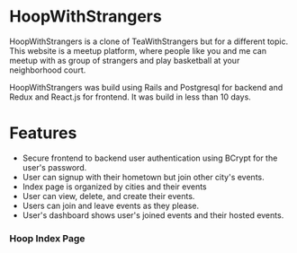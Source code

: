 # HoopWithStrangers

HoopWithStrangers is a clone of TeaWithStrangers but for a different topic. This website is a meetup platform, where people like you and me can meetup with as group of strangers and play basketball at your neighborhood court.

HoopWithStrangers was build using Rails and Postgresql for backend and Redux and React.js for frontend. It was build in less than 10 days.

# Features
+ Secure frontend to backend user authentication using BCrypt for the user's password.
+ User can signup with their hometown but join other city's events.
+ Index page is organized by cities and their events 
+ User can view, delete, and create their events.
+ Users can join and leave events as they please.
+ User's dashboard shows user's joined events and their hosted events. 

### Hoop Index Page 